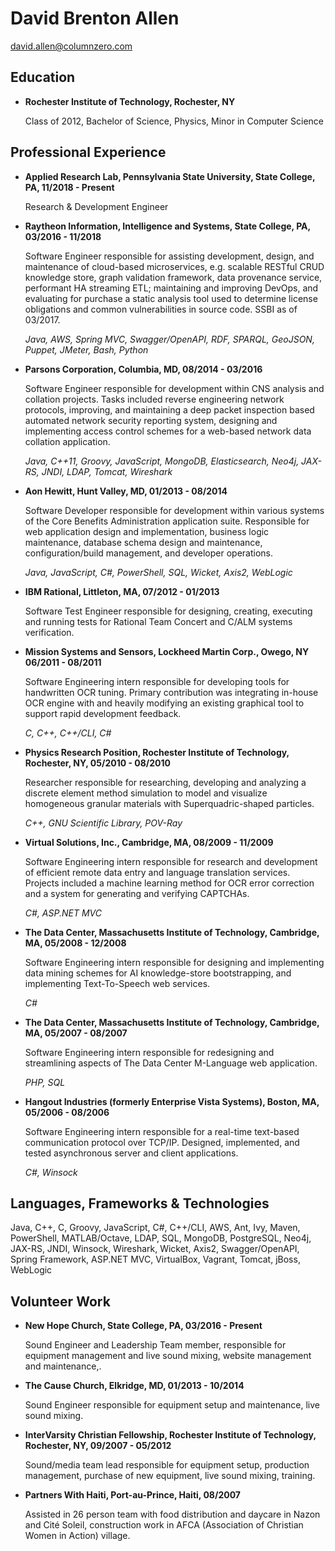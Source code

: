 # David Brenton Allen

david.allen@columnzero.com

## Education

* **Rochester Institute of Technology, Rochester, NY**

    Class of 2012, Bachelor of Science, Physics, Minor in Computer Science

## Professional Experience

* **Applied Research Lab, Pennsylvania State University, State College, PA, 11/2018 - Present**

    Research & Development Engineer

* **Raytheon Information, Intelligence and Systems, State College, PA, 03/2016 - 11/2018**

    Software Engineer responsible for assisting development, design, and maintenance of cloud-based microservices, e.g. scalable RESTful CRUD knowledge store, graph validation framework, data provenance service, performant HA streaming ETL; maintaining and improving DevOps, and evaluating for purchase a static analysis tool used to determine license obligations and common vulnerabilities in source code. SSBI as of 03/2017.

    *Java, AWS, Spring MVC, Swagger/OpenAPI, RDF, SPARQL, GeoJSON, Puppet, JMeter, Bash, Python*

* **Parsons Corporation, Columbia, MD, 08/2014 - 03/2016**

    Software Engineer responsible for development within CNS analysis and collation projects. Tasks included reverse engineering network protocols, improving, and maintaining a deep packet inspection based automated network security reporting system, designing and implementing access control schemes for a web-based network data collation application.

    *Java, C++11, Groovy, JavaScript, MongoDB, Elasticsearch, Neo4j, JAX-RS, JNDI, LDAP, Tomcat, Wireshark*

* **Aon Hewitt, Hunt Valley, MD, 01/2013 - 08/2014**

    Software Developer responsible for development within various systems of the Core Benefits Administration application suite. Responsible for web application design and implementation, business logic maintenance, database schema design and maintenance, configuration/build management, and developer operations.

    *Java, JavaScript, C#, PowerShell, SQL, Wicket, Axis2, WebLogic*

* **IBM Rational, Littleton, MA, 07/2012 - 01/2013**

    Software Test Engineer responsible for designing, creating, executing and running tests for Rational Team Concert and C/ALM systems verification.

* **Mission Systems and Sensors, Lockheed Martin Corp., Owego, NY    06/2011 - 08/2011**

    Software Engineering intern responsible for developing tools for handwritten OCR tuning. Primary contribution was integrating in-house OCR engine with and heavily modifying an existing graphical tool to support rapid development feedback.

    *C, C++, C++/CLI, C#*

* **Physics Research Position, Rochester Institute of Technology, Rochester, NY, 05/2010 - 08/2010**

    Researcher responsible for researching, developing and analyzing a discrete element method simulation to model and visualize homogeneous granular materials with Superquadric-shaped particles.

    *C++, GNU Scientific Library, POV-Ray*

* **Virtual Solutions, Inc., Cambridge, MA, 08/2009 - 11/2009**

    Software Engineering intern responsible for research and development of efficient remote data entry and language translation services. Projects included a machine learning method for OCR error correction and a system for generating and verifying CAPTCHAs.

    *C#, ASP.NET MVC*

* **The Data Center, Massachusetts Institute of Technology, Cambridge, MA, 05/2008 - 12/2008**

    Software Engineering intern responsible for designing and implementing data mining schemes for AI knowledge-store bootstrapping, and implementing Text-To-Speech web services.

    *C#*

* **The Data Center, Massachusetts Institute of Technology, Cambridge, MA, 05/2007 - 08/2007**

    Software Engineering intern responsible for redesigning and streamlining aspects of The Data Center M-Language web application.

    *PHP, SQL*

* **Hangout Industries (formerly Enterprise Vista Systems), Boston, MA, 05/2006 - 08/2006**

    Software Engineering intern responsible for a real-time text-based communication protocol over TCP/IP. Designed, implemented, and tested asynchronous server and client applications.

    *C#, Winsock*

## Languages, Frameworks & Technologies

Java, C++, C, Groovy, JavaScript, C#, C++/CLI, AWS, Ant, Ivy, Maven, PowerShell, MATLAB/Octave, LDAP, SQL, MongoDB, PostgreSQL, Neo4j, JAX-RS, JNDI, Winsock, Wireshark, Wicket, Axis2, Swagger/OpenAPI, Spring Framework, ASP.[]()NET MVC, VirtualBox, Vagrant, Tomcat, jBoss, WebLogic

## Volunteer Work

* **New Hope Church, State College, PA, 03/2016 - Present**

    Sound Engineer and Leadership Team member, responsible for equipment management and live sound mixing, website management and maintenance,.

* **The Cause Church, Elkridge, MD, 01/2013 - 10/2014**

    Sound Engineer responsible for equipment setup and maintenance, live sound mixing.

* **InterVarsity Christian Fellowship, Rochester Institute of Technology, Rochester, NY, 09/2007 - 05/2012**

    Sound/media team lead responsible for equipment setup, production management, purchase of new equipment, live sound mixing, training.

* **Partners With Haiti, Port-au-Prince, Haiti, 08/2007**

    Assisted in 26 person team with food distribution and daycare in Nazon and Cité Soleil, construction work in AFCA (Association of Christian Women in Action) village.
